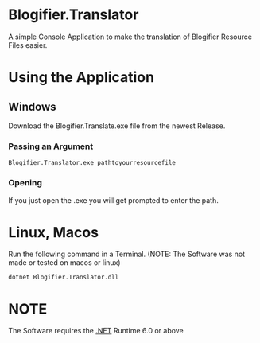 # Blogifier.Translator
A simple Console Application to make the translation of Blogifier Resource Files easier.

# Using the Application

## Windows 
Download the Blogifier.Translate.exe file from the newest Release.

### Passing an Argument
```
Blogifier.Translator.exe pathtoyourresourcefile
```

### Opening
If you just open the .exe you will get prompted to enter the path.

# Linux, Macos

Run the following command in a Terminal. (NOTE: The Software was not made or tested on macos or linux)

```
dotnet Blogifier.Translator.dll
```

# NOTE
The Software requires the [.NET](https://dotnet.microsoft.com/en-us/download) Runtime 6.0 or above

